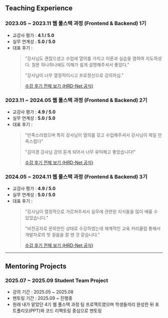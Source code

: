 ## Teaching Experience

### 2023.05 ~ 2023.11 웹 풀스택 과정 (Frontend & Backend) 1기
- 교강사 평가 : **4.1 / 5.0**
- 실무 연계성 : **5.0 / 5.0**
- 대표 후기 :
  > "강사님도 괜찮으셨고 수업에 열의를 가지고 이론과 실습을 겸하여 지도하셨다. 질문 하나하나에도 이해가 쉽게 설명해주셔서 좋았다."
  > 
  > "강사님이 너무 열정적이시고 프로정신으로 강의하심."
  > 
  > [수강 후기 전체 보기 (HRD-Net 공식)](https://www.work24.go.kr/hr/a/a/3100/selectTracseDetl.do?tracseId=AIG20220000383091&tracseTme=1&cstmConsTme=&crseTracseSe=C0061&trainstCstmrId=500020062069&tracseReqstsCd=&focusId=)

### 2023.11 ~ 2024.05 웹 풀스택 과정 (Frontend & Backend) 2기
- 교강사 평가 : **4.9 / 5.0**
- 실무 연계성 : **5.0 / 5.0**
- 대표 후기 :
  > "만족스러웠으며 특히 강사님이 열의를 갖고 수업해주셔서 강사님이 제일 만족스럽다"
  >
  > "김미경 강사님 강의 듣게 되어서 너무 유익해고 좋았습니다!"
  >
  > [수강 후기 전체 보기 (HRD-Net 공식)](https://www.work24.go.kr/hr/a/a/3100/selectTracseDetl.do?tracseId=AIG20220000383232&tracseTme=1&cstmConsTme=&crseTracseSe=C0061&trainstCstmrId=500020062069&tracseReqstsCd=&focusId=)

### 2024.05 ~ 2024.11 웹 풀스택 과정 (Frontend & Backend) 3기
- 교강사 평가 : **4.9 / 5.0**
- 실무 연계성 : **5.0 / 5.0**
- 대표 후기 :
  > "강사님이 열정적으로 가르쳐주셔서 실무에 관련된 지식들을 많이 배울 수 있었습니다."
  >
  > "비전공자로 문외한인 상태로 수강하였는데 체계적인 교육 커리큘럼 통해서 개발자로의 첫 걸음을 잘 뗀 것 같습니다."
  >
  > [수강 후기 전체 보기 (HRD-Net 공식)](https://www.work24.go.kr/hr/a/a/3100/selectTracseDetl.do?tracseId=AIG20230000437708&tracseTme=1&cstmConsTme=&crseTracseSe=C0061&trainstCstmrId=500020062069&tracseReqstsCd=&focusId=)

---

## Mentoring Projects

### 2025.07 ~ 2025.09 Student Team Project
- 강의 기간 : 2025.05 ~ 2025.08
- 멘토링 기간 : 2025.09 ~ 진행중
- 원래 내가 맡았던 4기 웹 풀스택 과정 팀 프로젝트였으며 학생들끼리 완성한 뒤 포트폴리오(PPT)와 코드 리팩토링 중심으로 멘토링


